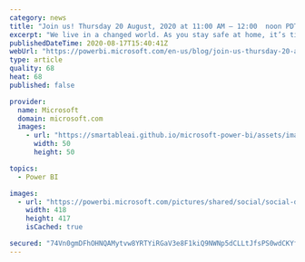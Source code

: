 ```yaml
---
category: news
title: "Join us! Thursday 20 August, 2020 at 11:00 AM – 12:00  noon PDT with Gil Raviv!"
excerpt: "We live in a changed world. As you stay safe at home, it’s time to power up your Power BI skills and join a walkthrough with Gil Raviv to build your own Power BI report that analyzes COVID-19 global spread."
publishedDateTime: 2020-08-17T15:40:41Z
webUrl: "https://powerbi.microsoft.com/en-us/blog/join-us-thursday-20-august-2020-at-1100-am-1200-noon-pdt-with-gil-raviv/"
type: article
quality: 68
heat: 68
published: false

provider:
  name: Microsoft
  domain: microsoft.com
  images:
    - url: "https://smartableai.github.io/microsoft-power-bi/assets/images/organizations/microsoft.com-50x50.jpg"
      width: 50
      height: 50

topics:
  - Power BI

images:
  - url: "https://powerbi.microsoft.com/pictures/shared/social/social-default-image.png"
    width: 418
    height: 417
    isCached: true

secured: "74Vn0gmDFhOHNQAMytvw8YRTYiRGaV3e8F1kiQ9NWNp5dCLLtJfsPS0wdCKYfYXTBE9ekaJkeCNGfopEJv7xrtFA+UV2AxapXlhZee7kYTXr4NZIvjma8ioPTix4U7lEfkaDI27tUOuILpnYTE+rLqIvqHBxAaDXxxCUu6P60n7UiLIzBm+g2FwBsVWoTEBSEhZ1nKxB0plHKtFxY60ng8lV5pQHr9PEkoWytQh5swSLE6XxttU4Rs5DdWgH8pYdZ+rCCW2VUVeTzDTGtm0xWgD3fuCJqymAwWDM2zJdm1fDmEAwsWA5D5rWqMsBw8YN6xm5P6nTS7YC9fluBMxuq/RiY5yQx1Htcm6RKTatyGw=;47ytdcF0P5HaUZ0lmJj56w=="
---
```


